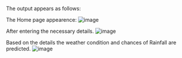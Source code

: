 The output appears as follows:

The Home page appearence: 
![image](https://github.com/Ajmean/Exploratory-Analysis-Of-Rain-Fall-Data-In-India-For-Agriculture/assets/126086618/46bafcde-a0a8-4e00-9738-fdb17a0c5e5c)

After entering the necessary details.
![image](https://github.com/Ajmean/Exploratory-Analysis-Of-Rain-Fall-Data-In-India-For-Agriculture/assets/126086618/aab79f8e-1325-4be0-b19b-9e3ae4688ca5)

Based on the details the weather condition and chances of Rainfall are predicted.
![image](https://github.com/Ajmean/Exploratory-Analysis-Of-Rain-Fall-Data-In-India-For-Agriculture/assets/126086618/f487766b-c089-42a7-aaca-cf24da5d9ec1)
